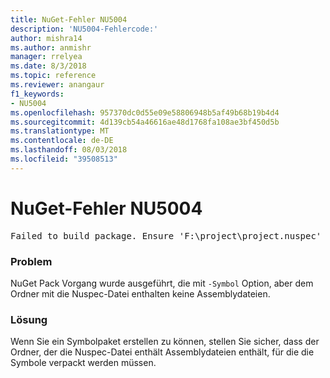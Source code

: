 ```yaml
---
title: NuGet-Fehler NU5004
description: 'NU5004-Fehlercode:'
author: mishra14
ms.author: anmishr
manager: rrelyea
ms.date: 8/3/2018
ms.topic: reference
ms.reviewer: anangaur
f1_keywords:
- NU5004
ms.openlocfilehash: 957370dc0d55e09e58806948b5af49b68b19b4d4
ms.sourcegitcommit: 4d139cb54a46616ae48d1768fa108ae3bf450d5b
ms.translationtype: MT
ms.contentlocale: de-DE
ms.lasthandoff: 08/03/2018
ms.locfileid: "39508513"
---
```

# <a name="nuget-error-nu5004"></a>NuGet-Fehler NU5004
<pre>Failed to build package. Ensure 'F:\project\project.nuspec' includes assembly files. For help on building symbols package, visit http://docs.nuget.org/.</pre>

### <a name="issue"></a>Problem

NuGet Pack Vorgang wurde ausgeführt, die mit `-Symbol` Option, aber dem Ordner mit die Nuspec-Datei enthalten keine Assemblydateien. 


### <a name="solution"></a>Lösung

Wenn Sie ein Symbolpaket erstellen zu können, stellen Sie sicher, dass der Ordner, der die Nuspec-Datei enthält Assemblydateien enthält, für die die Symbole verpackt werden müssen.

